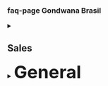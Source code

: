 ### faq-page Gondwana Brasil


<details>
<summary><h2>Sales</h2></summary>
<details>
<summary>What products do we offer?</summary>

- Answer: We offer...
</details>

<details>
<summary>How do I generate a sales report?</summary>

- Answer: To generate a sales report, follow these steps you need to do this shit:
  
  <img src="https://raw.githubusercontent.com/LukasFlo/faq-page/main/1685108061312%20(2).jpg?token=GHSAT0AAAAAACQX6N7W2TJRD3JJ4IKTBIJIZQVFEXQ" alt="Product Image" width="400">
</details>

</details>

<details>
<summary><span style="font-size: 40px; font-weight: bold;">General</span></summary>

<details>
<summary>What is the company's mission?</summary>

- Answer: Our mission is to...
</details>

<details>
<summary>How do I contact HR?</summary>

- Answer: You can reach HR at...
</details>

</details>
